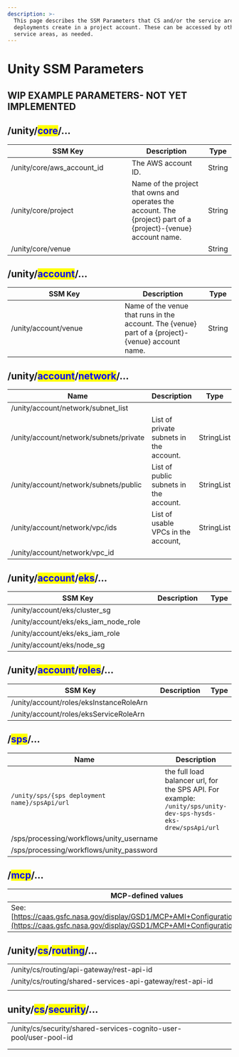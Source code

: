 ```yaml
---
description: >-
  This page describes the SSM Parameters that CS and/or the service area
  deployments create in a project account. These can be accessed by other
  service areas, as needed.
---
```


# Unity SSM Parameters

## WIP EXAMPLE PARAMETERS- NOT YET IMPLEMENTED

## /unity/<mark style="color:blue;">core</mark>/...

<table><thead><tr><th width="360.3333333333333">SSM Key</th><th width="297">Description</th><th>Type</th></tr></thead><tbody><tr><td>/unity/core/aws_account_id</td><td>The AWS account ID.</td><td>String</td></tr><tr><td>/unity/core/project</td><td>Name of the project that owns and operates the account. The {project} part of a {project}-{venue} account name.</td><td>String</td></tr><tr><td>/unity/core/venue</td><td></td><td>String</td></tr></tbody></table>

## /unity/<mark style="color:blue;">account</mark>/...

<table><thead><tr><th width="359.3333333333333">SSM Key</th><th width="294">Description</th><th>Type</th></tr></thead><tbody><tr><td>/unity/account/venue </td><td>Name of the venue that runs in the account. The {venue} part of a {project}-{venue} account name.</td><td>String</td></tr></tbody></table>

## /unity/<mark style="color:blue;">account</mark>/<mark style="color:blue;">network</mark>/...&#x20;

<table><thead><tr><th width="356.3333333333333">Name</th><th width="274">Description</th><th>Type</th></tr></thead><tbody><tr><td>/unity/account/network/subnet_list</td><td></td><td></td></tr><tr><td>/unity/account/network/subnets/private</td><td>List of private subnets in the account.</td><td>StringList</td></tr><tr><td>/unity/account/network/subnets/public</td><td>List of public subnets in the account.</td><td>StringList</td></tr><tr><td>/unity/account/network/vpc/ids</td><td>List of usable VPCs in the account,</td><td>StringList</td></tr><tr><td>/unity/account/network/vpc_id</td><td></td><td></td></tr></tbody></table>

###

## /unity/<mark style="color:blue;">account</mark>/<mark style="color:blue;">eks</mark>/...



<table><thead><tr><th width="362.3333333333333">SSM Key</th><th width="282">Description</th><th>Type</th></tr></thead><tbody><tr><td>/unity/account/eks/cluster_sg </td><td></td><td></td></tr><tr><td>/unity/account/eks/eks_iam_node_role</td><td></td><td></td></tr><tr><td>/unity/account/eks/eks_iam_role</td><td></td><td></td></tr><tr><td>/unity/account/eks/node_sg</td><td></td><td></td></tr></tbody></table>

###

## /unity/<mark style="color:blue;">account</mark>/<mark style="color:blue;">roles</mark>/...



<table><thead><tr><th width="363.3333333333333">SSM Key</th><th width="276">Description</th><th>Type</th></tr></thead><tbody><tr><td>/unity/account/roles/eksInstanceRoleArn</td><td></td><td></td></tr><tr><td>/unity/account/roles/eksServiceRoleArn</td><td></td><td></td></tr></tbody></table>

## /<mark style="color:blue;">sps</mark>/...

<table><thead><tr><th width="348.3333333333333">Name</th><th width="283">Description</th><th>Type</th></tr></thead><tbody><tr><td><code>/unity/sps/{sps deployment name}/spsApi/url</code></td><td>the full load balancer url, for the SPS API.  For example: <code>/unity/sps/unity-dev-sps-hysds-eks-drew/spsApi/url</code></td><td>String</td></tr><tr><td>/sps/processing/workflows/unity_username</td><td></td><td></td></tr><tr><td>/sps/processing/workflows/unity_password</td><td></td><td></td></tr></tbody></table>



## /<mark style="color:blue;">mcp</mark>/...



| MCP-defined values                                                                                                                                      |
| ------------------------------------------------------------------------------------------------------------------------------------------------------- |
| See: [https://caas.gsfc.nasa.gov/display/GSD1/MCP+AMI+Configuration+and+Usage](https://caas.gsfc.nasa.gov/display/GSD1/MCP+AMI+Configuration+and+Usage) |



##

## /unity/<mark style="color:blue;">cs</mark>/<mark style="color:blue;">routing</mark>/...



|                                                           |   |   |
| --------------------------------------------------------- | - | - |
| /unity/cs/routing/api-gateway/rest-api-id                 |   |   |
| /unity/cs/routing/shared-services-api-gateway/rest-api-id |   |   |
|                                                           |   |   |



## unity/<mark style="color:blue;">cs</mark>/<mark style="color:blue;">security</mark>/...

|                                                                   |   |   |
| ----------------------------------------------------------------- | - | - |
| /unity/cs/security/shared-services-cognito-user-pool/user-pool-id |   |   |
|                                                                   |   |   |
|                                                                   |   |   |
